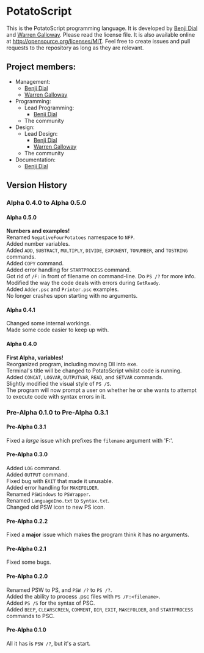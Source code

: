 # PotatoScript
This is the PotatoScript programming language.  It is developed by [Benji Dial](https://github.com/benjidial) and [Warren Galloway](https://github.com/nightofthecastle).  Please read the license file.  It is also available online at <http://opensource.org/licenses/MIT>.  Feel free to create issues and pull requests to the repository as long as they are relevant.

## Project members:
* Management:
  * [Benji Dial](https://github.com/benjidial)
  * [Warren Galloway](https://github.com/nightofthecastle)
* Programming:
  * Lead Programming:
    * [Benji Dial](https://github.com/benjidial)
  * The community
* Design:
  * Lead Design:
    * [Benji Dial](https://github.com/benjidial)
    * [Warren Galloway](https://github.com/nightofthecastle)
  * The community
* Documentation:
  * [Benji Dial](https://github.com/benjidial)

## Version History
### Alpha 0.4.0 to Alpha 0.5.0
#### Alpha 0.5.0
**Numbers and examples!**  
Renamed `NegativeFourPotatoes` namespace to `NFP`.  
Added number variables.  
Added `ADD`, `SUBTRACT`, `MULTIPLY`, `DIVIDE`, `EXPONENT`, `TONUMBER`, and `TOSTRING` commands.  
Added `COPY` command.  
Added error handling for `STARTPROCESS` command.  
Got rid of `/F:` in front of filename on command-line.  Do `PS /?` for more info.  
Modified the way the code deals with errors during `GetReady`.  
Added `Adder.psc` and `Printer.psc` examples.  
No longer crashes upon starting with no arguments.
#### Alpha 0.4.1
Changed some internal workings.  
Made some code easier to keep up with.
#### Alpha 0.4.0
**First Alpha, variables!**  
Reorganized program, including moving Dll into exe.  
Terminal's title will be changed to PotatoScript whilst code is running.  
Added `CONCAT`, `LOGVAR`, `OUTPUTVAR`, `READ`, and `SETVAR` commands.  
Slightly modified the visual style of `PS /S`.  
The program will now prompt a user on whether he or she wants to attempt to execute code with syntax errors in it.
### Pre-Alpha 0.1.0 to Pre-Alpha 0.3.1
#### Pre-Alpha 0.3.1
Fixed a *large* issue which prefixes the `filename` argument with 'F:'.
#### Pre-Alpha 0.3.0
Added `LOG` command.  
Added `OUTPUT` command.  
Fixed bug with `EXIT` that made it unusable.  
Added error handling for `MAKEFOLDER`.  
Renamed `PSWindows` to `PSWrapper`.  
Renamed `LanguageIno.txt` to `Syntax.txt`.  
Changed old PSW icon to new PS icon.  
#### Pre-Alpha 0.2.2
Fixed a **major** issue which makes the program think it has no arguments.
#### Pre-Alpha 0.2.1
Fixed some bugs.
#### Pre-Alpha 0.2.0
Renamed PSW to PS, and `PSW /?` to `PS /?`.  
Added the ability to process .psc files with `PS /F:<filename>`.  
Added `PS /S` for the syntax of PSC.  
Added `BEEP`, `CLEARSCREEN`, `COMMENT`, `DIR`, `EXIT`, `MAKEFOLDER`, and `STARTPROCESS` commands to PSC.  
#### Pre-Alpha 0.1.0
All it has is `PSW /?`, but it's a start.
